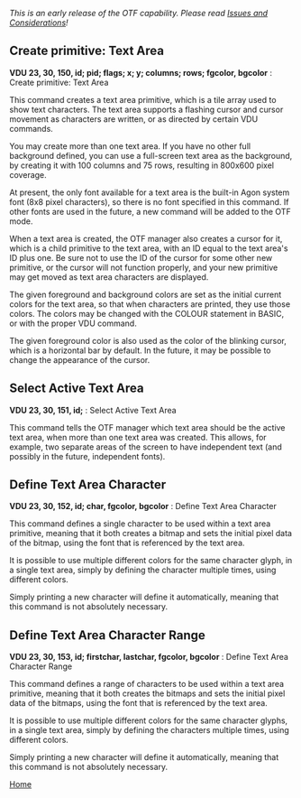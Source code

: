 <i>This is an early release of the OTF capability. Please read [Issues and Considerations](otf_issues.md)!</i>

## Create primitive: Text Area
<b>VDU 23, 30, 150, id; pid; flags; x; y; columns; rows; fgcolor, bgcolor</b> : Create primitive: Text Area

This command creates a text area primitive, which is a tile array
used to show text characters. The text area supports a flashing
cursor and cursor movement as characters are written, or as
directed by certain VDU commands.

You may create more than one text area. If you have no other full
background defined, you can use a full-screen text area as the
background, by creating it with 100 columns and 75 rows,
resulting in 800x600 pixel coverage.

At present, the only font available for a text area is the
built-in Agon system font (8x8 pixel characters), so there
is no font specified in this command. If other fonts are used
in the future, a new command will be added to the OTF mode.

When a text area is created, the OTF manager also creates a cursor
for it, which is a child primitive to the text area, with an ID
equal to the text area's ID plus one. Be sure not to use the ID
of the cursor for some other new primitive, or the cursor will
not function properly, and your new primitive may get moved
as text area characters are displayed.

The given foreground and background colors are set as the initial
current colors for the text area, so that when characters are printed,
they use those colors. The colors may be changed with the COLOUR statement
in BASIC, or with the proper VDU command.

The given foreground color is also used as the color of the blinking cursor,
which is a horizontal bar by default. In the future, it may be possible to
change the appearance of the cursor.

## Select Active Text Area
<b>VDU 23, 30, 151, id;</b> : Select Active Text Area

This command tells the OTF manager which text area should be the
active text area, when more than one text area was created. This
allows, for example, two separate areas of the screen to have
independent text (and possibly in the future, independent fonts).

## Define Text Area Character
<b>VDU 23, 30, 152, id; char, fgcolor, bgcolor</b> : Define Text Area Character

This command defines a single character to be used within a text area
primitive, meaning that it both creates a bitmap and sets the
initial pixel data of the bitmap, using the font that is
referenced by the text area.

It is possible to use multiple different colors for the same
character glyph, in a single text area, simply by defining
the character multiple times, using different colors.

Simply printing a new character will define it automatically, meaning that this command is not absolutely necessary.

## Define Text Area Character Range
<b>VDU 23, 30, 153, id; firstchar, lastchar, fgcolor, bgcolor</b> : Define Text Area Character Range

This command defines a range of characters to be used within a text area
primitive, meaning that it both creates the bitmaps and sets the
initial pixel data of the bitmaps, using the font that is
referenced by the text area.

It is possible to use multiple different colors for the same
character glyphs, in a single text area, simply by defining
the characters multiple times, using different colors.

Simply printing a new character will define it automatically, meaning that this command is not absolutely necessary.

[Home](otf_mode.md)
